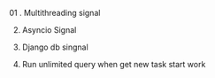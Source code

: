 
01 . Multithreading signal

02. Asyncio Signal

03. Django db singnal

04. Run unlimited query when get new task start work
